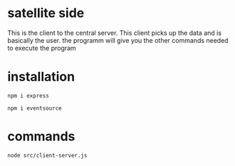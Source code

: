 # satellite side

This is the client to the central server. This client picks up the data and is basically the user.
the programm will give you the other commands needed to execute the program

# installation

```
npm i express

npm i eventsource 

```

# commands

```
node src/client-server.js
```

